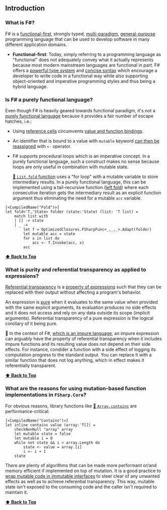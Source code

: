 ## Introduction
### What is F#?

F# is a [functional-first](https://dotnet.microsoft.com/languages/fsharp), strongly typed, [multi-paradigm](https://en.wikipedia.org/wiki/Comparison_of_programming_paradigms), [general-purpose](https://en.wikipedia.org/wiki/General-purpose_programming_language) programming language that can be used to develop software in many different application domains.

* **Functional-first**: Today, simply referring to a programming language as "functional" does not adequately convey what it actually represents because most modern mainstream languages are functional in part. F# offers a [powerful type system](https://docs.microsoft.com/en-us/dotnet/fsharp/language-reference/fsharp-types) and [concise syntax](https://fsharpforfunandprofit.com/posts/fsharp-in-60-seconds/) which encourage a developer to write code in a functional way while also supporting object-oriented and imperative programming styles and thus being a hybrid language.

### Is F# a purely functional language?

Even though F# is heavily geared towards functional paradigm, it's not a [purely functional language](https://en.wikipedia.org/wiki/Purely_functional_programming) because it provides a fair number of escape hatches, i.e.:

* Using [reference cells](https://docs.microsoft.com/en-us/dotnet/fsharp/language-reference/reference-cells) circumvents [value and function bindings](https://docs.microsoft.com/en-us/dotnet/fsharp/language-reference/functions/let-bindings).
* An identifier that is bound to a value with `mutable` keyword [can then be reassigned](https://docs.microsoft.com/en-us/dotnet/fsharp/language-reference/values/#mutable-variables) with `<-` operator.
* F# supports procedural loops which is an imperative concept. In a purely functional language, such a construct makes no sense because loops are only useful in combination with mutable state.
 
  [📙 `List.fold` function](https://github.com/fsharp/fsharp/blob/master/src/fsharp/FSharp.Core/list.fs) uses a "for loop" with a mutable variable to store intermediary results. In a purely functional language, this can be implemented using a tail-recursive function ([left fold](https://en.wikipedia.org/wiki/Fold_(higher-order_function)#On_lists)) where each consecutive iteration gets the intermediary result as an explicit function argument thus eliminating the need for a mutable `acc` variable.

```f#
[<CompiledName("Fold")>]
let fold<'T,'State> folder (state:'State) (list: 'T list) = 
    match list with 
    | [] -> state
    | _ -> 
        let f = OptimizedClosures.FSharpFunc<_,_,_>.Adapt(folder)
        let mutable acc = state
        for x in list do
            acc <- f.Invoke(acc, x)
        acc
```
**[⬆ Back to Top](#table-of-contents)**

### What is purity and referential transparency as applied to expressions?

[Referential transparency](https://en.wikipedia.org/wiki/Referential_transparency) is a [property of expressions](https://docs.microsoft.com/en-us/dotnet/fsharp/introduction-to-functional-programming/) such that they can be replaced with their output without affecting a program's behavior.

An expression is [pure](https://en.wikipedia.org/wiki/Pure_function) when it evaluates to the same value when provided with the same explicit arguments, its evaluation produces no side effects and it does not access and rely on any data outside its scope (implicit arguments). Referential transparency of a pure expression is the logical corollary of it being pure.

📝 In the context of F#, [which is an impure language](#is-f-a-purely-functional-language), an impure expression can arguably have the property of referential transparency when it includes impure functions and its resulting value does not depend on their side effects. For instance, condider a function with a side effect of logging its computation progress to the standard output. You can replace it with a similar function that does not log anything, which in effect makes it referentially transparent.

**[⬆ Back to Top](#table-of-contents)**

### What are the reasons for using mutation-based function implementations in `FSharp.Core`?

For obvious reasons, library functions like [📙 `Array.contains`](https://github.com/fsharp/fsharp/blob/master/src/fsharp/FSharp.Core/array.fs) are performance-critical:

```f#
[<CompiledName("Contains")>]
let inline contains value (array:'T[]) =
    checkNonNull "array" array
    let mutable state = false
    let mutable i = 0
    while not state && i < array.Length do
        state <- value = array.[i]
        i <- i + 1
    state
```
There are plenty of algorithms that can be made more performant or/and memory efficient if implemented on top of mutation. It is a good practice to [wrap mutable code in immutable interfaces](https://docs.microsoft.com/en-us/dotnet/fsharp/style-guide/conventions#wrap-mutable-code-in-immutable-interfaces) to steer clear of any unwanted effects as well as to achieve referential transparency. This way, mutable state isn't exposed to the consuming code and the caller isn't required to maintain it.

**[⬆ Back to Top](#table-of-contents)**